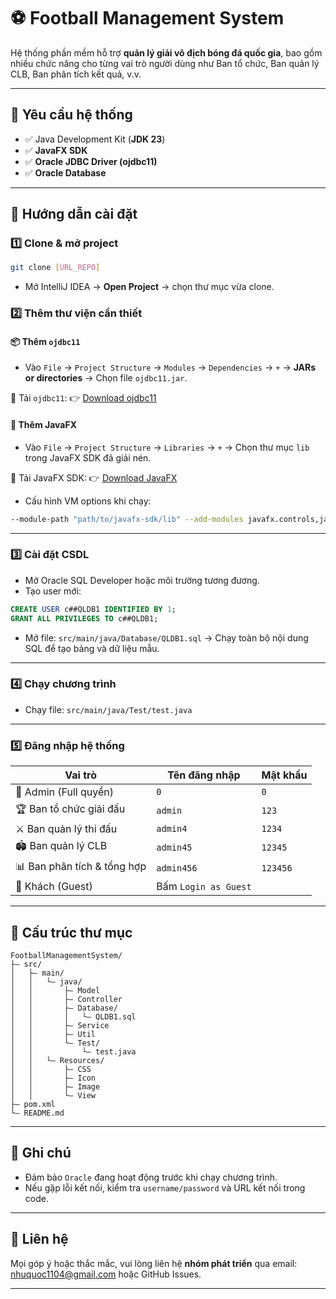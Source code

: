 # ⚽ Football Management System

Hệ thống phần mềm hỗ trợ **quản lý giải vô địch bóng đá quốc gia**, bao gồm nhiều chức năng cho từng vai trò người dùng như Ban tổ chức, Ban quản lý CLB, Ban phân tích kết quả, v.v.

---

## 🧰 Yêu cầu hệ thống

* ✅ Java Development Kit (**JDK 23**)
* ✅ **JavaFX SDK**
* ✅ **Oracle JDBC Driver (ojdbc11)**
* ✅ **Oracle Database**

---

## 🚀 Hướng dẫn cài đặt

### 1️⃣ Clone & mở project

```bash
git clone [URL_REPO]
```

* Mở IntelliJ IDEA → **Open Project** → chọn thư mục vừa clone.

### 2️⃣ Thêm thư viện cần thiết

#### 📦 Thêm `ojdbc11`

* Vào `File` → `Project Structure` → `Modules` → `Dependencies` → `+` → **JARs or directories** → Chọn file `ojdbc11.jar`.

🔗 Tải `ojdbc11`:
👉 [Download ojdbc11](https://www.oracle.com/database/technologies/appdev/jdbc-downloads.html)

#### 🎨 Thêm JavaFX

* Vào `File` → `Project Structure` → `Libraries` → `+` → Chọn thư mục `lib` trong JavaFX SDK đã giải nén.

🔗 Tải JavaFX SDK:
👉 [Download JavaFX](https://gluonhq.com/products/javafx/)

* Cấu hình VM options khi chạy:

```sh
--module-path "path/to/javafx-sdk/lib" --add-modules javafx.controls,javafx.fxml,javafx.web
```

---

### 3️⃣ Cài đặt CSDL

* Mở Oracle SQL Developer hoặc môi trường tương đương.
* Tạo user mới:

```sql
CREATE USER c##QLDB1 IDENTIFIED BY 1;
GRANT ALL PRIVILEGES TO c##QLDB1;
```

* Mở file:
  `src/main/java/Database/QLDB1.sql`
  → Chạy toàn bộ nội dung SQL để tạo bảng và dữ liệu mẫu.

---

### 4️⃣ Chạy chương trình

* Chạy file:
  `src/main/java/Test/test.java`

---

### 5️⃣ Đăng nhập hệ thống

| Vai trò                     | Tên đăng nhập        | Mật khẩu |
|-----------------------------|----------------------|----------|
| 👑 Admin (Full quyền)       | `0`                  | `0`      |
| 🏆 Ban tổ chức giải đấu     | `admin`              | `123`    |
| ⚔ Ban quản lý thi đấu       | `admin4`             | `1234`   |
| 🏟 Ban quản lý CLB          | `admin45`            | `12345`  |
| 📊 Ban phân tích & tổng hợp | `admin456`           | `123456` |
| 👤 Khách (Guest)            | Bấm `Login as Guest` |          |

---

## 📂 Cấu trúc thư mục

```
FootballManagementSystem/
├— src/
│   ├— main/
│   │   └— java/
│   │       ├— Model
│   │       ├— Controller
│   │       ├— Database/
│   │       │   └— QLDB1.sql
│   │       ├— Service
│   │       ├— Util
│   │       └— Test/
│   │           └— test.java
│   │   └— Resources/
│   │       ├— CSS
│   │       ├— Icon
│   │       ├— Image
│   │       └— View
├— pom.xml 
└— README.md
```

---

## 📌 Ghi chú

* Đảm bảo `Oracle` đang hoạt động trước khi chạy chương trình.
* Nếu gặp lỗi kết nối, kiểm tra `username/password` và URL kết nối trong code.

---

## 💬 Liên hệ

Mọi góp ý hoặc thắc mắc, vui lòng liên hệ **nhóm phát triển** qua email: nhuquoc1104@gmail.com hoặc GitHub Issues.

---
